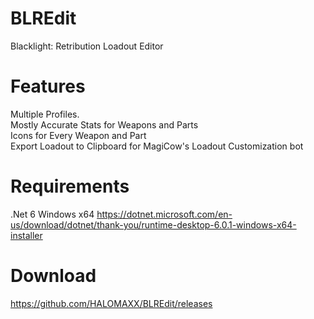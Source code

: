 # BLREdit
Blacklight: Retribution Loadout Editor

# Features
Multiple Profiles. <br>
Mostly Accurate Stats for Weapons and Parts <br>
Icons for Every Weapon and Part <br>
Export Loadout to Clipboard for MagiCow's Loadout Customization bot

# Requirements
.Net 6 Windows x64 https://dotnet.microsoft.com/en-us/download/dotnet/thank-you/runtime-desktop-6.0.1-windows-x64-installer <br>

# Download
https://github.com/HALOMAXX/BLREdit/releases
